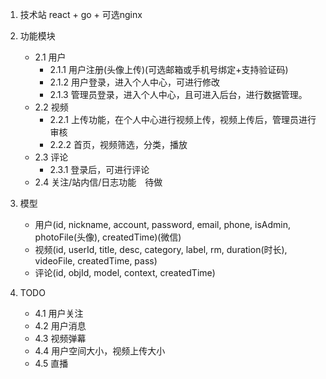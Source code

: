 1. 技术站 react + go + 可选nginx

2. 功能模块
    - 2.1 用户
        - 2.1.1 用户注册(头像上传)(可选邮箱或手机号绑定+支持验证码)                
        - 2.1.2 用户登录，进入个人中心，可进行修改
        - 2.1.3 管理员登录，进入个人中心，且可进入后台，进行数据管理。
    - 2.2 视频
        - 2.2.1 上传功能，在个人中心进行视频上传，视频上传后，管理员进行审核
        - 2.2.2 首页，视频筛选，分类，播放
    - 2.3 评论
        - 2.3.1 登录后，可进行评论
    - 2.4 关注/站内信/日志功能　待做

3. 模型
    - 用户(id, nickname, account, password, email, phone, isAdmin, photoFile(头像), createdTime)(微信)
    - 视频(id, userId, title, desc, category, label, rm, duration(时长), videoFile, createdTime, pass)
    - 评论(id, objId, model, context, createdTime)            

4. TODO
    - 4.1 用户关注
    - 4.2 用户消息
    - 4.3 视频弹幕
    - 4.4 用户空间大小，视频上传大小
    - 4.5 直播